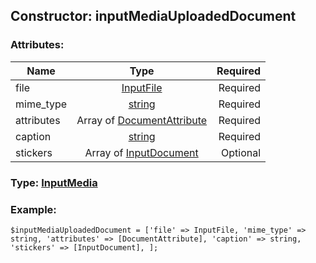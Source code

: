 ## Constructor: inputMediaUploadedDocument  

### Attributes:

| Name     |    Type       | Required |
|----------|:-------------:|---------:|
|file|[InputFile](../types/InputFile.md) | Required|
|mime\_type|[string](../types/string.md) | Required|
|attributes|Array of [DocumentAttribute](../types/DocumentAttribute.md) | Required|
|caption|[string](../types/string.md) | Required|
|stickers|Array of [InputDocument](../types/InputDocument.md) | Optional|


### Type: [InputMedia](../types/InputMedia.md)

### Example:


```
$inputMediaUploadedDocument = ['file' => InputFile, 'mime_type' => string, 'attributes' => [DocumentAttribute], 'caption' => string, 'stickers' => [InputDocument], ];
```